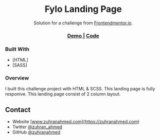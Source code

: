 <h1 align="center">Fylo Landing Page</h1>

<div align="center">
   Solution for a challenge from  <a href="https://www.frontendmentor.io" target="_blank">Frontendmentor.io</a>.
</div>

<div align="center">
  <h3>
    <a href="https://zuhranahmed.github.io/ClipboardLandingPage/">
      Demo
    </a>
    <span> | </span>
    <a href="https://github.com/zuhranahmed/ClipboardLandingPage.git">
      Code
    </a>
  </h3>
</div>

### Built With

- [HTML]
- [SASS]

### Overview

I built this challenge project with HTML & SCSS. This landing page is fully responive. This landing page consist of 2 column layout.

## Contact

- Website [www.zuhranahmed.com](https://zuhranahmed.com)
- Twitter [@zuhran_ahmed](https://twitter.com/zuhran_ahmed)
- GitHub [@zuhranahmed](https://github.com/zuhranahmed)
